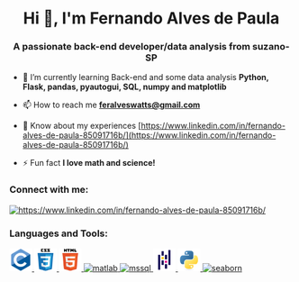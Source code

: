 <h1 align="center">Hi 👋, I'm Fernando Alves de Paula</h1>
<h3 align="center">A passionate back-end developer/data analysis from suzano-SP</h3>

- 🌱 I’m currently learning Back-end and some data analysis **Python, Flask, pandas, pyautogui, SQL, numpy and matplotlib**

- 📫 How to reach me **feralveswatts@gmail.com**

- 📄 Know about my experiences [https://www.linkedin.com/in/fernando-alves-de-paula-85091716b/](https://www.linkedin.com/in/fernando-alves-de-paula-85091716b/)

- ⚡ Fun fact **I love math and science!**

<h3 align="left">Connect with me:</h3>
<p align="left">
<a href="https://linkedin.com/in/https://www.linkedin.com/in/fernando-alves-de-paula-85091716b/" target="blank"><img align="center" src="https://raw.githubusercontent.com/rahuldkjain/github-profile-readme-generator/master/src/images/icons/Social/linked-in-alt.svg" alt="https://www.linkedin.com/in/fernando-alves-de-paula-85091716b/" height="30" width="40" /></a>
</p>

<h3 align="left">Languages and Tools:</h3>
<p align="left"> <a href="https://www.cprogramming.com/" target="_blank" rel="noreferrer"> <img src="https://raw.githubusercontent.com/devicons/devicon/master/icons/c/c-original.svg" alt="c" width="40" height="40"/> </a> <a href="https://www.w3schools.com/css/" target="_blank" rel="noreferrer"> <img src="https://raw.githubusercontent.com/devicons/devicon/master/icons/css3/css3-original-wordmark.svg" alt="css3" width="40" height="40"/> </a> <a href="https://www.w3.org/html/" target="_blank" rel="noreferrer"> <img src="https://raw.githubusercontent.com/devicons/devicon/master/icons/html5/html5-original-wordmark.svg" alt="html5" width="40" height="40"/> </a> <a href="https://www.mathworks.com/" target="_blank" rel="noreferrer"> <img src="https://upload.wikimedia.org/wikipedia/commons/2/21/Matlab_Logo.png" alt="matlab" width="40" height="40"/> </a> <a href="https://www.microsoft.com/en-us/sql-server" target="_blank" rel="noreferrer"> <img src="https://www.svgrepo.com/show/303229/microsoft-sql-server-logo.svg" alt="mssql" width="40" height="40"/> </a> <a href="https://pandas.pydata.org/" target="_blank" rel="noreferrer"> <img src="https://raw.githubusercontent.com/devicons/devicon/2ae2a900d2f041da66e950e4d48052658d850630/icons/pandas/pandas-original.svg" alt="pandas" width="40" height="40"/> </a> <a href="https://www.python.org" target="_blank" rel="noreferrer"> <img src="https://raw.githubusercontent.com/devicons/devicon/master/icons/python/python-original.svg" alt="python" width="40" height="40"/> </a> <a href="https://seaborn.pydata.org/" target="_blank" rel="noreferrer"> <img src="https://seaborn.pydata.org/_images/logo-mark-lightbg.svg" alt="seaborn" width="40" height="40"/> </a> </p>


<!---
fewatts/projects is a ✨ special ✨ repository because its `README.md` (this file) appears on your GitHub profile.
You can click the Preview link to take a look at your changes.
--->
